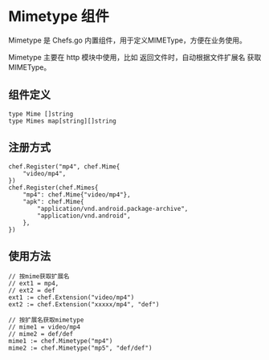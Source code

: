 # Mimetype 组件

Mimetype 是 Chefs.go 内置组件，用于定义MIMEType，方便在业务使用。

Mimetype 主要在 http 模块中使用，比如 返回文件时，自动根据文件扩展名 获取 MIMEType。

## 组件定义

```
type Mime []string
type Mimes map[string][]string
```

## 注册方式
```golang
chef.Register("mp4", chef.Mime{
	"video/mp4",
})
chef.Register(chef.Mimes{
	"mp4": chef.Mime{"video/mp4"},
	"apk": chef.Mime{
		"application/vnd.android.package-archive",
		"application/vnd.android",
	},
})
```


## 使用方法

```golang
// 按mime获取扩展名
// ext1 = mp4,
// ext2 = def
ext1 := chef.Extension("video/mp4")
ext2 := chef.Extension("xxxxx/mp4", "def")

// 按扩展名获取mimetype
// mime1 = video/mp4
// mime2 = def/def
mime1 := chef.Mimetype("mp4")
mime2 := chef.Mimetype("mp5", "def/def")
```

